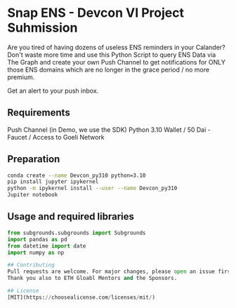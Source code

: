 # Snap ENS - Devcon VI Project Suhmission

Are you tired of having dozens of useless ENS reminders in your Calander? 
Don't waste more time and use this Python Script to query ENS Data via The Graph
and create your own Push Channel to get notifications for ONLY those ENS domains which 
are no longer in the grace period / no more premium.  

Get an alert to your push inbox.


## Requirements

Push Channel (in Demo, we use the SDK)
Python 3.10
Wallet / 50 Dai - Faucet / Access to Goeli Network


## Preparation
```bash
conda create --name Devcon_py310 python=3.10
pip install jupyter ipykernel
python -m ipykernel install --user --name Devcon_py310
Jupiter notebook
```

## Usage and required libraries

```python
from subgrounds.subgrounds import Subgrounds
import pandas as pd
from datetime import date
import numpy as np

## Contributing
Pull requests are welcome. For major changes, please open an issue first to discuss what you would like to change.
Thank you also to ETH Gloabl Mentors and the Sponsors.

## License
[MIT](https://choosealicense.com/licenses/mit/)
